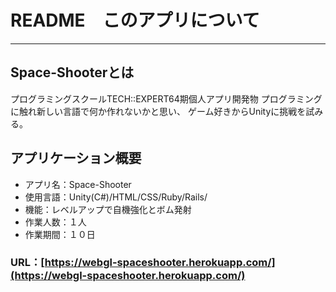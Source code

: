 # README　このアプリについて
***

## Space-Shooterとは
プログラミングスクールTECH::EXPERT64期個人アプリ開発物
プログラミングに触れ新しい言語で何か作れないかと思い、
ゲーム好きからUnityに挑戦を試みる。

## アプリケーション概要
* アプリ名：Space-Shooter
* 使用言語：Unity(C#)/HTML/CSS/Ruby/Rails/
* 機能：レベルアップで自機強化とボム発射
* 作業人数：１人
* 作業期間：１０日

### URL：[https://webgl-spaceshooter.herokuapp.com/](https://webgl-spaceshooter.herokuapp.com/)



